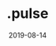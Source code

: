 ---
date: 2019-08-14
title: .pulse
company: Heartbeat
link: https://pulse.heartbeat.ua/
image: ./images/pulse.jpg
description: We have created .pulse as the one source of truth for all processes and beliefs inside Heartbeat Agency.

---